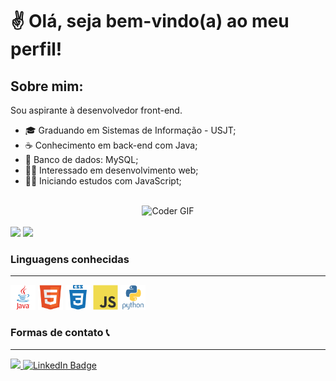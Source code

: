 
# ✌ Olá, seja bem-vindo(a) ao meu perfil!

<h2>Sobre mim:</h2>

Sou aspirante à desenvolvedor front-end.

- 🎓 Graduando em Sistemas de Informação - USJT;
- ☕ Conhecimento em back-end com Java;
- 🐬 Banco de dados: MySQL;
- 👩‍💻 Interessado em desenvolvimento web;
- 👩‍💻 Iniciando estudos com JavaScript;
  
<br/>
<div align = center>
  <img src="https://media2.giphy.com/media/L8K62iTDkzGX6/giphy.gif" alt="Coder GIF" width="500"/>
</div>
<br/>

<div id="stats">
  <img height="180em" src="https://github-readme-stats.vercel.app/api?username=RaphaFolego&show_icons=true&theme=dracula&include_all_commits=true&count_private=true"/>
  <img height="180em" src="https://github-readme-stats.vercel.app/api/top-langs/?username=RaphaFolego&layout=compact&langs_count=7&theme=dracula"/>
</div>
<div id="icons">
  <h3>Linguagens conhecidas</h3>
  <hr/>
  <img src="https://github.com/devicons/devicon/blob/master/icons/java/java-original-wordmark.svg" title="Java" alt="Java" width="40" height="40"/>
  <img src="https://github.com/devicons/devicon/blob/master/icons/html5/html5-original.svg" title="HTML5" alt="HTML" width="40" height="40"/>
  <img src="https://github.com/devicons/devicon/blob/master/icons/css3/css3-plain-wordmark.svg" title="CSS3" alt="CSS" width="40" height="40"/>
  <img src="https://github.com/devicons/devicon/blob/master/icons/javascript/javascript-original.svg" title="JS" alt="JS" width="40" height="40"/>
  <img src="https://github.com/devicons/devicon/blob/master/icons/python/python-original-wordmark.svg" title="Python" alt="Python" width="40" height="40"/>
 
</div>
<div id="badges">
  <h3>Formas de contato 📞</h3>
  <hr/>
  <a href = "mailto:raphael.folego@gmail.com">
    <img src = "https://img.shields.io/badge/-Gmail-%23333?style=for-the-badge&logo=gmail&logoColor=white"  target="_blank"/>
  <a href = "https://www.linkedin.com/in/raphael-miguel-folego-328845236/">
    <img src="https://img.shields.io/badge/LinkedIn-blue?style=for-the-badge&logo=linkedin&logoColor=white" alt="LinkedIn Badge"/>
  </a>
</div>
